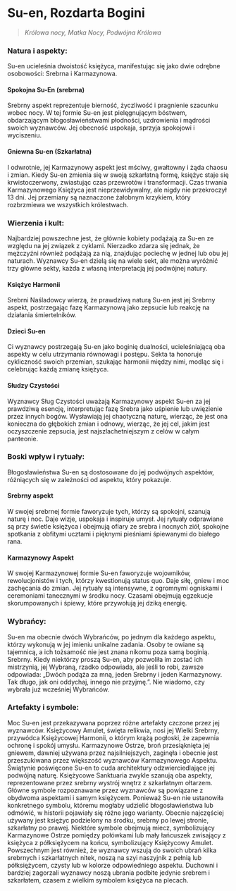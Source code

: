 # Su-en, Rozdarta Bogini 

> *Królowa nocy, Matka Nocy, Podwójna Królowa*

### Natura i aspekty: 
Su-en ucieleśnia dwoistość księżyca, manifestując się jako dwie odrębne osobowości: Srebrna i Karmazynowa. 
#### Spokojna Su-En (srebrna) 
Srebrny aspekt reprezentuje bierność, życzliwość i pragnienie szacunku wobec nocy.  W tej formie Su-en jest pielęgnującym bóstwem, obdarzającym błogosławieństwami płodności, uzdrowienia i mądrości swoich wyznawców.  Jej obecność uspokaja, sprzyja spokojowi i wyciszeniu. 
#### Gniewna Su-en (Szkarłatna) 
I odwrotnie, jej Karmazynowy aspekt jest mściwy, gwałtowny i żąda chaosu i zmian.  Kiedy Su-en zmienia się w swoją szkarłatną formę, księżyc staje się krwistoczerwony, zwiastując czas przewrotów i transformacji. Czas trwania Karmazynowego Księżyca jest nieprzewidywalny, ale nigdy nie przekroczył 13 dni.  Jej przemiany są naznaczone żałobnym krzykiem, który rozbrzmiewa we wszystkich królestwach. 
### Wierzenia i kult: 
Najbardziej powszechne jest, że głównie kobiety podążają za Su-en ze względu na jej związek z cyklami.  Nierzadko zdarza się jednak, że mężczyźni również podążają za nią, znajdując pociechę w jednej lub obu jej naturach.  Wyznawcy Su-en dzielą się na wiele sekt, ale można wyróżnić trzy główne sekty, każda z własną interpretacją jej podwójnej natury. 
#### Księżyc Harmonii 
Srebrni Naśladowcy wierzą, że prawdziwą naturą Su-en jest jej Srebrny aspekt, postrzegając fazę Karmazynową jako zepsucie lub reakcję na działania śmiertelników.
#### Dzieci Su-en 
Ci wyznawcy postrzegają Su-en jako boginię dualności, ucieleśniającą oba aspekty w celu utrzymania równowagi i postępu.  Sekta ta honoruje cykliczność swoich przemian, szukając harmonii między nimi, modląc się i celebrując każdą zmianę księżyca. 
#### Słudzy Czystości 
Wyznawcy Sług Czystości uważają Karmazynowy aspekt Su-en za jej prawdziwą esencję, interpretując fazę Srebra jako uśpienie lub uwięzienie przez innych bogów.  Wysławiają jej chaotyczną naturę, wierząc, że jest ona konieczna do głębokich zmian i odnowy, wierząc, że jej cel, jakim jest oczyszczenie zepsucia, jest najszlachetniejszym z celów w całym panteonie.

### Boski wpływ i rytuały:
Błogosławieństwa Su-en są dostosowane do jej podwójnych aspektów, różniących się w zależności od aspektu, który pokazuje.
#### Srebrny aspekt
W swojej srebrnej formie faworyzuje tych, którzy są spokojni, szanują naturę i noc. Daje wizje, uspokaja i inspiruje umysł. Jej rytuały odprawiane są przy świetle księżyca i obejmują ofiary ze srebra i nocnych ziół, spokojne spotkania z obfitymi ucztami i pięknymi pieśniami śpiewanymi do białego rana.
#### Karmazynowy Aspekt
W swojej Karmazynowej formie Su-en faworyzuje wojowników, rewolucjonistów i tych, którzy kwestionują status quo. Daje siłę, gniew i moc zachęcania do zmian. Jej rytuały są intensywne, z ogromnymi ogniskami i ceremoniami tanecznymi w środku nocy. Czasami obejmują egzekucje skorumpowanych i śpiewy, które przywołują jej dziką energię.

### Wybrańcy:
Su-en ma obecnie dwóch Wybrańców, po jednym dla każdego aspektu, którzy wykonują w jej imieniu unikalne zadania. Osoby te owiane są tajemnicą, a ich tożsamość nie jest znana nikomu poza samą boginią. Srebrny. Kiedy niektórzy proszą Su-en, aby pozwoliła im zostać ich mistrzynią, jej Wybraną, rzadko odpowiada, ale jeśli to robi, zawsze odpowiada: „Dwóch podąża za mną, jeden Srebrny i jeden Karmazynowy. Tak długo, jak oni oddychaj, innego nie przyjmę.”. Nie wiadomo, czy wybrała już wcześniej Wybrańców.

### Artefakty i symbole:
Moc Su-en jest przekazywana poprzez różne artefakty czczone przez jej wyznawców. Księżycowy Amulet, święta relikwia, nosi jej Wielki Srebrny, przywódca Księżycowej Harmonii, o którym krążą pogłoski, że zapewnia ochronę i spokój umysłu. Karmazynowe Ostrze, broń przesiąknięta jej gniewem, dawniej używana przez najsilniejszych, zaginęła i obecnie jest przeszukiwana przez większość wyznawców Karmazynowego Aspektu. Świątynie poświęcone Su-en to cuda architektury odzwierciedlające jej podwójną naturę. Księżycowe Sanktuaria zwykle szanują oba aspekty, reprezentowane przez srebrny wystrój wnętrz z szkarłatnym ołtarzem. Główne symbole rozpoznawane przez wyznawców są powiązane z obydwoma aspektami i samym księżycem. Ponieważ Su-en nie ustanowiła konkretnego symbolu, któremu mogłaby udzielić błogosławieństwa lub odmówić, w historii pojawiały się różne jego warianty. Obecnie najczęściej używany jest księżyc podzielony na środku, srebrny po lewej stronie, szkarłatny po prawej. Niektóre symbole obejmują miecz, symbolizujący Karmazynowe Ostrze pomiędzy połówkami lub mały łańcuszek zwisający z księżyca z półksiężycem na końcu, symbolizujący Księżycowy Amulet. Powszechnym jest również, że wyznawcy wszują do swoich ubrań kilka srebrnych i szkarłatnych nitek, noszą na szyi naszyjnik z pełnią lub półksiężycem, czysty lub w kolorze odpowiedniego aspektu. Duchowni i bardziej zagorzali wyznawcy noszą ubrania podbite jedynie srebrem i szkarłatem, czasem z wielkim symbolem księżyca na plecach.
